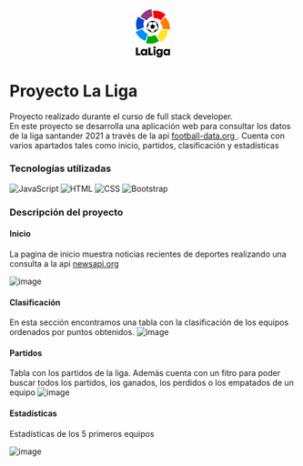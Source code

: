 
<p align="center">
  <img src="https://github.com/Irenegdp94/Project2_LaLiga/blob/master/images/logo.jpeg" alt="logo" width="60"/>
</p>

# Proyecto La Liga
Proyecto realizado durante el curso de full stack developer.  
En este proyecto se desarrolla una aplicación web para consultar los datos de la liga santander 2021 a través de la api <a href="https://www.football-data.org"> football-data.org </a>. Cuenta con varios apartados tales como inicio, partidos, clasificación y estadísticas

### Tecnologías utilizadas
![JavaScript](https://img.shields.io/static/v1?label=&labelColor=F1F1F2&message=JavaScript&color=black&logo=javaScript&style=flat-square)
![HTML](https://img.shields.io/static/v1?label=&labelColor=F1F1F2&message=HTML&color=F46246&logo=HTML5&style=flat-square)
![CSS](https://img.shields.io/static/v1?label=&labelColor=F1F1F2&message=CSS&color=145da0&logo=CSS3&logoColor=orange&style=flat-square)
![Bootstrap](https://img.shields.io/static/v1?label=&labelColor=F1F1F2&message=Bootstrap&color=49326B&logo=Bootstrap&style=flat-square)  

### Descripción del proyecto
#### Inicio
La pagina de inicio muestra noticias recientes de deportes realizando una consulta a la api <a href="https://newsapi.org"> newsapi.org </a>  

![image](https://user-images.githubusercontent.com/77295901/147590247-48df9a6f-8b03-4627-b7fd-48ed82f75882.png)  

#### Clasificación
En esta sección encontramos una tabla con la clasificación de los equipos ordenados por puntos obtenidos.
![image](https://user-images.githubusercontent.com/77295901/147590525-48b46dc4-b10a-4d8e-afe1-7e3394736e7a.png)

#### Partidos  
Tabla con los partidos de la liga. Además cuenta con un fitro para poder buscar todos los partidos, los ganados, los perdidos o los empatados de un equipo 
![image](https://user-images.githubusercontent.com/77295901/147590623-5f8e92d4-d284-416b-b4fb-4d51f161dc17.png)

#### Estadísticas
Estadísticas de los 5 primeros equipos  

![image](https://user-images.githubusercontent.com/77295901/147591110-a77cc9f0-002d-4d8f-8431-944800bfc218.png)





